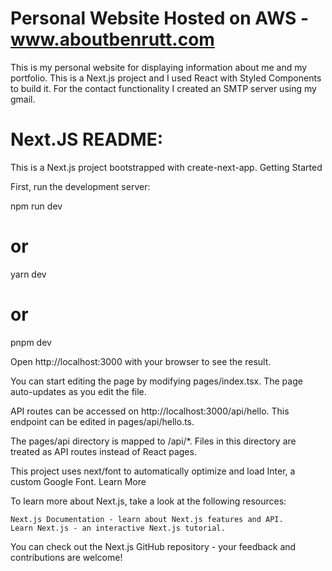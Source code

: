 # Personal Website Hosted on AWS - www.aboutbenrutt.com

This is my personal website for displaying information about me and my portfolio.
This is a Next.js project and I used React with Styled Components to build it.
For the contact functionality I created an SMTP server using my gmail.

# Next.JS README:

This is a Next.js project bootstrapped with create-next-app.
Getting Started

First, run the development server:

npm run dev
# or
yarn dev
# or
pnpm dev

Open http://localhost:3000 with your browser to see the result.

You can start editing the page by modifying pages/index.tsx. The page auto-updates as you edit the file.

API routes can be accessed on http://localhost:3000/api/hello. This endpoint can be edited in pages/api/hello.ts.

The pages/api directory is mapped to /api/*. Files in this directory are treated as API routes instead of React pages.

This project uses next/font to automatically optimize and load Inter, a custom Google Font.
Learn More

To learn more about Next.js, take a look at the following resources:

    Next.js Documentation - learn about Next.js features and API.
    Learn Next.js - an interactive Next.js tutorial.

You can check out the Next.js GitHub repository - your feedback and contributions are welcome!

